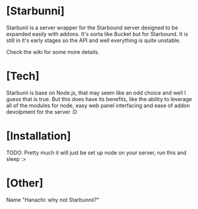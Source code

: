 [Starbunni]
==========================
Starbunii is a server wrapper for the Starbound server designed to be expanded easily with addons.
It's sorta like Bucket but for Starbound.
It is still in it's early stages so the API and well everything is quite unstable.

Check the wiki for some more details.

[Tech]
==========================
Starbunii is base on Node.js, that may seem like an odd choice and well I guess that is true. But this does have its
benefits, like the ability to leverage all of the modules for node, easy web panel interfacing and ease of addon
devolpment for the server :D

[Installation]
==========================
TODO:
Pretty much it will just be set up node on your server, run this and sleep :>

[Other]
==========================
Name "Hanachi:	why not Starbunnii?"

